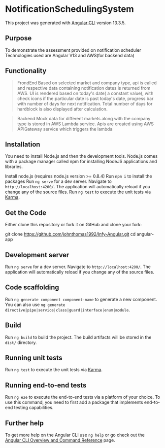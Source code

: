 # NotificationSchedulingSystem

This project was generated with [Angular CLI](https://github.com/angular/angular-cli) version 13.3.5.

## Purpose
To demonstrate the assessment provided on notification scheduler
Technologies used are Angular V13 and AWS(for backend data)

## Functionality
>FrondEnd
Based on selected market and company type, api is called and respective data containing notification dates is returned from AWS.
UI is rendered based on today's date( a constant value), with check icons if the particular date is past today's date, progress bar with number of days for next notification.
Total number of days for hardblock is also displayed after calculation.

>Backend
Mock data for different markets along with the company type is stored in AWS Lambda service.
Apis are created using AWS APIGateway service which triggers the lambda

## Installation
You need to install Node.js and then the development tools. Node.js comes with a package manager called npm for installing NodeJS applications and libraries.

Install node.js (requires node.js version >= 0.8.4)
Run `npm i` to install the packages
Run `ng serve` for a dev server. Navigate to `http://localhost:4200/`. The application will automatically reload if you change any of the source files.
Run `ng test` to execute the unit tests via [Karma](https://karma-runner.github.io).

## Get the Code
Either clone this repository or fork it on GitHub and clone your fork:

git clone https://github.com/johnthomas1992/Infy-Angular.git
cd angular-app

## Development server

Run `ng serve` for a dev server. Navigate to `http://localhost:4200/`. The application will automatically reload if you change any of the source files.

## Code scaffolding

Run `ng generate component component-name` to generate a new component. You can also use `ng generate directive|pipe|service|class|guard|interface|enum|module`.

## Build

Run `ng build` to build the project. The build artifacts will be stored in the `dist/` directory.

## Running unit tests

Run `ng test` to execute the unit tests via [Karma](https://karma-runner.github.io).

## Running end-to-end tests

Run `ng e2e` to execute the end-to-end tests via a platform of your choice. To use this command, you need to first add a package that implements end-to-end testing capabilities.

## Further help

To get more help on the Angular CLI use `ng help` or go check out the [Angular CLI Overview and Command Reference](https://angular.io/cli) page.


